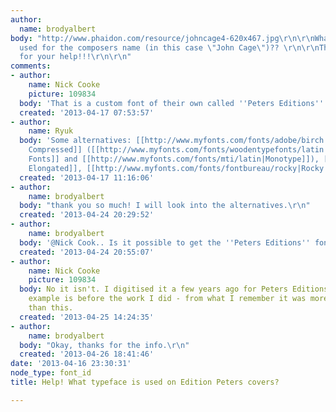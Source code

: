 ```yaml
---
author:
  name: brodyalbert
body: "http://www.phaidon.com/resource/johncage4-620x467.jpg\r\n\r\nWhat is the font
  used for the composers name (in this case \"John Cage\")?? \r\n\r\nThanks so much
  for your help!!!\r\n\r\n"
comments:
- author:
    name: Nick Cooke
    picture: 109834
  body: 'That is a custom font of their own called ''Peters Editions''. '
  created: '2013-04-17 07:53:57'
- author:
    name: Ryuk
  body: 'Some alternatives: [[http://www.myfonts.com/fonts/adobe/birch|Birch]], [[http://www.myfonts.com/search/LATIN|Latin
    Compressed]] ([[http://www.myfonts.com/fonts/woodentypefonts/latin|Wooden Type
    Fonts]] and [[http://www.myfonts.com/fonts/mti/latin|Monotype]]), [[http://www.myfonts.com/search/latino+elongated|Latino
    Elongated]], [[http://www.myfonts.com/fonts/fontbureau/rocky|Rocky Compressed]]'
  created: '2013-04-17 11:16:06'
- author:
    name: brodyalbert
  body: "thank you so much! I will look into the alternatives.\r\n"
  created: '2013-04-24 20:29:52'
- author:
    name: brodyalbert
  body: '@Nick Cook.. Is it possible to get the ''Peters Editions'' font? '
  created: '2013-04-24 20:55:07'
- author:
    name: Nick Cooke
    picture: 109834
  body: No it isn't. I digitised it a few years ago for Peters Editions. I think this
    example is before the work I did - from what I remember it was more condensed
    than this.
  created: '2013-04-25 14:24:35'
- author:
    name: brodyalbert
  body: "Okay, thanks for the info.\r\n"
  created: '2013-04-26 18:41:46'
date: '2013-04-16 23:30:31'
node_type: font_id
title: Help! What typeface is used on Edition Peters covers?

---
```

